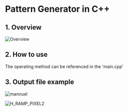 # Pattern Generator in C++

## 1. Overview
![Overview](https://github.com/kyun1016/Pattern_Generator_in_CPP/assets/42373004/1d271730-9e2f-4747-b657-be8d410dd739)

## 2. How to use
The operating method can be referenced in the 'main.cpp'

## 3. Output file example
![mannuel](https://github.com/kyun1016/Pattern_Generator_in_CPP/assets/42373004/159fcd68-7f9a-440d-a936-7a8757a05b53)

![H_RAMP_PIXEL2](https://github.com/kyun1016/Pattern_Generator_in_CPP/assets/42373004/b99d12e8-a106-4263-b647-9931d3820b60)